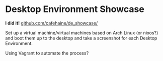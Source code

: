 # Desktop Environment Showcase

**I did it!** [github.com/cafehaine/de_showcase/](https://github.com/cafehaine/de_showcase/)

Set up a virtual machine/virtual machines based on Arch Linux (or nixos?) and
boot them up to the desktop and take a screenshot for each Desktop Environment.

Using Vagrant to automate the process?
